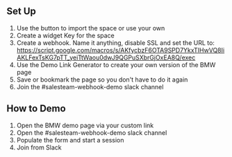 ## Set Up
1. Use the button to import the space or use your own
2. Create a widget Key for the space
3. Create a webhook. Name it anything, disable SSL and set the URL to: https://script.google.com/macros/s/AKfycbzF6OTA9SPD7YkxTIHwVQ8IiAKLFexTsKG7pTT_yeiTtWaou0dwJ9QGPuSXbrGjOxEA8Q/exec
4. Use the Demo Link Generator to create your own version of the BMW page
6. Save or bookmark the page so you don't have to do it again 
7. Join the #salesteam-webhook-demo slack channel


## How to Demo
1. Open the BMW demo page via your custom link
2. Open the #salesteam-webhook-demo slack channel
3. Populate the form and start a session
4. Join from Slack